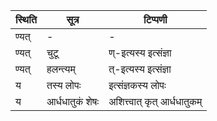| स्थिति | सूत्र | टिप्पणी |
| ----- | ------- | ------ |
| ण्यत् | - | - |
| ण्यत् | चुटू | ण्-इत्यस्य इत्संज्ञा |
| ण्यत् | हलन्त्यम् | त्-इत्यस्य इत्संज्ञा |
| य | तस्य लोपः | इत्संज्ञकस्य लोपः |
| य | आर्धधातुकं शेषः | अशित्त्वात् कृत् आर्धधातुकम् |
